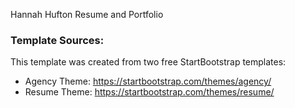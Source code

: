 Hannah Hufton Resume and Portfolio


### Template Sources:
This template was created from two free StartBootstrap templates:

 - Agency Theme: https://startbootstrap.com/themes/agency/
 - Resume Theme: https://startbootstrap.com/themes/resume/